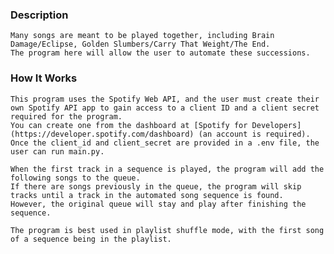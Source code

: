 ### Description
    Many songs are meant to be played together, including Brain Damage/Eclipse, Golden Slumbers/Carry That Weight/The End.
    The program here will allow the user to automate these successions.

### How It Works
    This program uses the Spotify Web API, and the user must create their own Spotify API app to gain access to a client ID and a client secret required for the program.
    You can create one from the dashboard at [Spotify for Developers](https://developer.spotify.com/dashboard) (an account is required). 
    Once the client_id and client_secret are provided in a .env file, the user can run main.py.
    
    When the first track in a sequence is played, the program will add the following songs to the queue.
    If there are songs previously in the queue, the program will skip tracks until a track in the automated song sequence is found.
    However, the original queue will stay and play after finishing the sequence.
    
    The program is best used in playlist shuffle mode, with the first song of a sequence being in the playlist.
